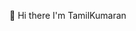  👋 Hi there I'm TamilKumaran

<!---
Tamilkumaran8/Tamilkumaran8 is a ✨ special ✨ repository because its `README.md` (this file) appears on your GitHub profile.
You can click the Preview link to take a look at your changes.
--->
